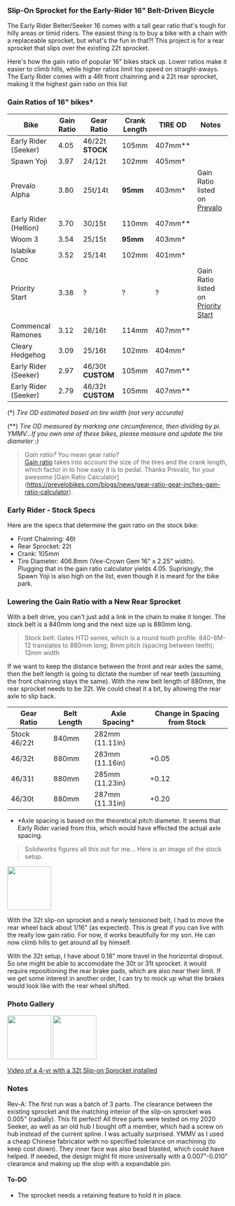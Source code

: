 ### Slip-On Sprocket for the Early-Rider 16" Belt-Driven Bicycle

The Early Rider Belter/Seeker 16 comes with a tall gear ratio that's tough for hilly areas or timid riders.  The easiest thing is to buy a bike with a chain with a replaceable sprocket, but what's the fun in that?! This project is for a rear sprocket that slips over the existing 22t sprocket.

Here's how the gain ratio of popular 16" bikes stack up.  Lower ratios make it easier to climb hills, while higher ratios limit top speed on straight-aways.  The Early Rider comes with a 46t front chainring and a 22t rear sprocket, making it the highest gain ratio on this list

### Gain Ratios of 16" bikes*
| Bike             | Gain Ratio | Gear Ratio  | Crank Length  | TIRE OD | Notes|
|------------------|------------|-------------|---------------|---------|------|
|Early Rider (Seeker)|4.05      |46/22t **STOCK**|105mm       |407mm**  ||
|Spawn Yoji        |3.97        |24/12t       |102mm          |405mm*   | |
|Prevalo Alpha     |3.80        |25t/14t      |**95mm**       |403mm*   |Gain Ratio listed on [Prevalo](https://prevelobikes.com/products/alpha-two) |
|Early Rider (Hellion)|3.70     |30/15t       |110mm          |407mm**  ||        
|Woom 3            |3.54        |25/15t       | **95mm**      |403mm*   ||
|Islabike Cnoc     |3.52        |25/14t       |102mm          |401mm*   ||
|Priority Start    |3.38        |?            |?              |?        |Gain Ratio listed on [Priority Start](https://www.prioritybicycles.com/products/startfw2) |
|Commencal Ramones |3.12        |28/16t       |114mm          |407mm**  ||
|Cleary Hedgehog   |3.09        |25/16t       |102mm          |404mm*   ||
|Early Rider (Seeker)|2.97      |46/30t **CUSTOM**|105mm      |407mm**  ||
|Early Rider (Seeker)|2.79      |46/32t **CUSTOM**|105mm      |407mm**  ||

(*) *Tire OD estimated based on tire width (not very accurate)*

(**) *Tire OD measured by marking one circumference, then dividing by pi.  YMMV...If you own one of these bikes, please measure and update the tire diameter :)*

> *Gain ratio?* You mean gear ratio?  
[Gain ratio](https://prevelobikes.com/blogs/news/bicycle-gear-ratio-gear-inches-and-gain-ratio) takes into account the size of the tires and the crank length, which factor in to how easy it is to pedal. Thanks Prevalo, for your awesome [Gain Ratio Calculator] (https://prevelobikes.com/blogs/news/gear-ratio-gear-inches-gain-ratio-calculator).

### Early Rider - Stock Specs
Here are the specs that determine the gain ratio on the stock bike:
* Front Chainring: 46t
* Rear Sprocket: 22t
* Crank: 105mm
* Tire Diameter: 406.8mm (Vee-Crown Gem 16" x 2.25" width).  
Plugging that in the gain ratio calculator yields 4.05.  Suprisingly, the Spawn Yoji is also high on the list, even though it is meant for the bike park.  

### Lowering the Gain Ratio with a New Rear Sprocket
With a belt drive, you can't just add a link in the chain to make it longer. The stock belt is a 840mm long and the next size up is 880mm long.
>Stock belt: Gates HTD series, which is a round tooth profile.  840-8M-12 translates to 880mm long; 8mm pitch (spacing between teeth); 12mm width
 
If we want to keep the distance between the front and rear axles the same, then the belt length is going to dictate the number of rear teeth (assuming the front chainring stays the same).  With the new belt length of 880mm, the rear sprocket needs to be 32t.  We could cheat it a bit, by allowing the rear axle to slip back.

|Gear Ratio     |Belt Length  |Axle Spacing*  |Change in Spacing from Stock|
|---------------|-------------|---------------|-----------------|
|Stock 46/22t   |840mm        |282mm (11.11in)|                 |
|46/32t         |880mm        |283mm (11.16in)|+0.05            |
|46/31t         |880mm        |285mm (11.23in)|+0.12            |  
|46/30t         |880mm        |287mm (11.31in)|+0.20            | 
* *Axle spacing is based on the theoretical pitch diameter.  It seems that Early Rider varied from this, which would have effected the actual axle spacing.

>Solidworks figures all this out for me... Here is an image of the stock setup.
<img src="https://i.imgur.com/nTLmv0j.png" height="100"/>

With the 32t slip-on sprocket and a newly tensioned belt, I had to move the rear wheel back about 1/16" (as expected).  This is great if you can live with the really low gain ratio.  For now, it works beautifully for my son.  He can now climb hills to get around all by himself.

With the 32t setup, I have about 0.18" more travel in the horizontal dropout.  So one might be able to accomodate the 30t or 31t sprocket. it would require repositioning the rear brake pads, which are also near their limit.  If we get some interest in another order, I can try to mock up what the brakes would look like with the rear wheel shifted.

### Photo Gallery
<img src="https://i.imgur.com/5nRr9sL.png" height="100"/>
<img src="https://i.imgur.com/Bt8BAmj.png" height="100"/>

[Video of a 4-yr with a 32t Slip-on Sprocket installed](Photos/SlipOn_46-32t.mp4)

### Notes
Rev-A: The first run was a batch of 3 parts.  The clearance between the existing sprocket and the matching interior of the slip-on sprocket was 0.005" (radially). This fit perfect!  All three parts were tested on my 2020 Seeker, as well as an old hub I bought off a member, which had a screw on hub instead of the current spline. I was actually surprised.  YMMV as I used a cheap Chinese fabricator with no specified tolerance on machining (to keep cost down).  They inner face was also bead blasted, which could have helped.  If needed, the design might fit more universally with a 0.007"-0.010" clearance and making up the slop with a expandable pin. 

#### To-DO
* The sprocket needs a retaining feature to hold it in place.
